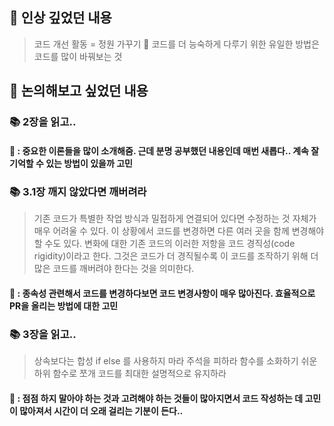 ## 📌 인상 깊었던 내용
> 코드 개선 활동 = 정원 가꾸기 🌳
> 코드를 더 능숙하게 다루기 위한 유일한 방법은 코드를 많이 바꿔보는 것

## 📌 논의해보고 싶었던 내용
### 📚 2장을 읽고..
#### 🧐 : 중요한 이론들을 많이 소개해줌. 근데 분명 공부했던 내용인데 매번 새롭다.. 계속 잘 기억할 수 있는 방법이 있을까 고민

### 📚 3.1장 깨지 않았다면 깨버려라
> 기존 코드가 특별한 작업 방식과 밀접하게 연결되어 있다면 수정하는 것 자체가 매우 어려울 수 있다. 이 상황에서 코드를 변경하면 다른 여러 곳을 함께 변경해야 할 수도 있다.
> 변화에 대한 기존 코드의 이러한 저항을 코드 경직성(code rigidity)이라고 한다. 그것은 코드가 더 경직될수록 이 코드를 조작하기 위해 더 많은 코드를 깨버려야 한다는 것을 의미한다.
#### 🧐 : 종속성 관련해서 코드를 변경하다보면 코드 변경사항이 매우 많아진다. 효율적으로 PR을 올리는 방법에 대한 고민

### 📚 3장을 읽고..
> 상속보다는 합성
> if else 를 사용하지 마라
> 주석을 피하라
> 함수를 소화하기 쉬운 하위 함수로 쪼개 코드를 최대한 설명적으로 유지하라
#### 🧐 : 점점 하지 말아야 하는 것과 고려해야 하는 것들이 많아지면서 코드 작성하는 데 고민이 많아져서 시간이 더 오래 걸리는 기분이 든다..
